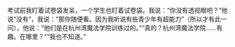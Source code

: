 考试前我盯着试卷袋发呆，一个学生也盯着试卷袋。我说：“你没有透视眼吧？”他说“没有”，我说：“那你随便看。因为我听说有些青少年有超能力”（所以才有此一问），他说：“他们是在杭州湾魔法学院训练过的。”“真的？杭州湾魔法学院……有趣。在哪里？”“我也不知道。”